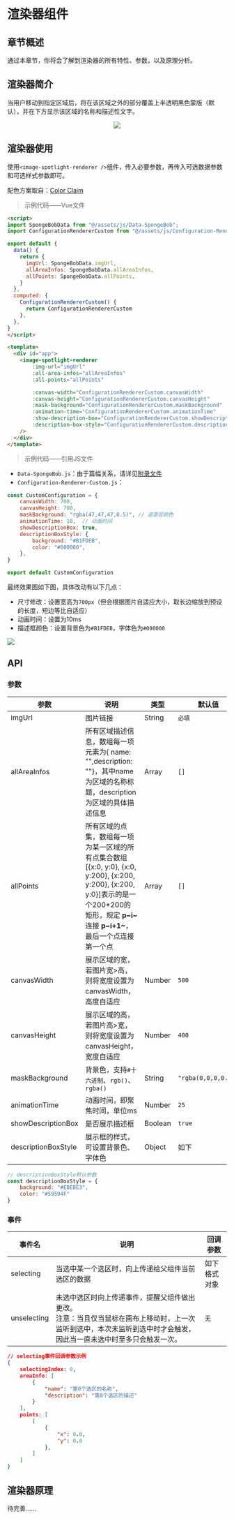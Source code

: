 # 渲染器组件

## 章节概述

通过本章节，你将会了解到渲染器的所有特性、参数，以及原理分析。

## 渲染器简介

当用户移动到指定区域后，将在该区域之外的部分覆盖上半透明黑色蒙版（默认），并在下方显示该区域的名称和描述性文字。

<div align="center">
  <img src="https://gcore.jsdelivr.net/gh/Jiang-TaiBai/pic-go@main/img/202304020927500.gif"/>
</div>



## 渲染器使用

使用`<image-spotlight-renderer />`组件，传入必要参数，再传入可选数据参数和可选样式参数即可。

配色方案取自：[Color Claim](https://vanschneider.com/colors)

> 示例代码——Vue文件

```html
<script>
import SpongeBobData from "@/assets/js/Data-SpongeBob";
import ConfigurationRendererCustom from "@/assets/js/Configuration-Renderer-Custom";

export default {
  data() {
    return {
      imgUrl: SpongeBobData.imgUrl,
      allAreaInfos: SpongeBobData.allAreaInfos,
      allPoints: SpongeBobData.allPoints,
    }
  },
  computed: {
    ConfigurationRendererCustom() {
      return ConfigurationRendererCustom
    },
  },
}
</script>

<template>
  <div id="app">
    <image-spotlight-renderer
        :img-url="imgUrl"
        :all-area-infos="allAreaInfos"
        :all-points="allPoints"

        :canvas-width="ConfigurationRendererCustom.canvasWidth"
        :canvas-height="ConfigurationRendererCustom.canvasHeight"
        :mask-background="ConfigurationRendererCustom.maskBackground"
        :animation-time="ConfigurationRendererCustom.animationTime"
        :show-description-box="ConfigurationRendererCustom.showDescriptionBox"
        :description-box-style="ConfigurationRendererCustom.descriptionBoxStyle"
    />
  </div>
</template>
```

> 示例代码——引用JS文件

- `Data-SpongeBob.js`：由于篇幅关系，请详见[附录文件](/all/attachment.md)
- `Configuration-Renderer-Custom.js`：

```js
const CustomConfiguration = {
    canvasWidth: 700,
    canvasHeight: 700,
    maskBackground: "rgba(47,47,47,0.5)", // 遮罩层颜色
    animationTime: 10,  // 动画时间
    showDescriptionBox: true,
    descriptionBoxStyle: {
        background: "#B1FDEB",
        color: "#000000",
    },
}

export default CustomConfiguration
```

最终效果图如下图，具体改动有以下几点：

- 尺寸修改：设置宽高为`700px`（但会根据图片自适应大小，取长边缩放到预设的长度，短边等比自适应）
- 动画时间：设置为10ms
- 描述框颜色：设置背景色为`#B1FDEB`，字体色为`#000000`

![](https://gcore.jsdelivr.net/gh/Jiang-TaiBai/pic-go@main/img/202304021630486.gif)



## API

### 参数

| 参数                | 说明                                                         | 类型    | 默认值              |
| ------------------- | ------------------------------------------------------------ | ------- | ------------------- |
| imgUrl              | 图片链接                                                     | String  | `必填`              |
| allAreaInfos        | 所有区域描述信息，数组每一项元素为{ name: "",description: ""}，其中name为区域的名称标题，description为区域的具体描述信息 | Array   | `[]`                |
| allPoints           | 所有区域的点集，数组每一项为某一区域的所有点集合数组<br />[{x:0, y:0}, {x:0, y:200}, {x:200, y:200}, {x:200, y:0}]表示的是一个200\*200的矩形，规定 **p~i~** 连接 **p~i+1~**，最后一个点连接第一个点 | Array   | `[]`                |
| canvasWidth         | 展示区域的宽，若图片宽>高，则将宽度设置为canvasWidth，高度自适应 | Number  | `500`               |
| canvasHeight        | 展示区域的高，若图片高>宽，则将宽度设置为canvasHeight，宽度自适应 | Number  | `400`               |
| maskBackground      | 背景色，支持`#十六进制`、`rgb()`、`rgba()`                   | String  | `"rgba(0,0,0,0.5)"` |
| animationTime       | 动画时间，即聚焦时间，单位ms                                 | Number  | `25`                |
| showDescriptionBox  | 是否展示描述框                                               | Boolean | `true`              |
| descriptionBoxStyle | 展示框的样式，可设置背景色、字体色                           | Object  | 如下                |

```js
// descriptionBoxStyle默认参数
const descriptionBoxStyle = {
    background: "#EBEBE3",
    color: "#59594F"
}
```



### 事件

| 事件名      | 说明                                                         | 回调参数     |
| ----------- | ------------------------------------------------------------ | ------------ |
| selecting   | 当选中某一个选区时，向上传递给父组件当前选区的数据           | 如下格式对象 |
| unselecting | 未选中选区时向上传递事件，提醒父组件做出更改。<br />注意：当且仅当鼠标在画布上移动时，上一次监听到选中，本次未监听到选中时才会触发，因此当一直未选中时至多只会触发一次。 | `无`         |

```json
// selecting事件回调参数示例
{
    selectingIndex: 0,
    areaInfo: [
        {
            "name": "第0个选区的名称",
            "description": "第0个选区的描述"
        }
    ],
    points: [
        [
            {
                "x": 0.0,
                "y": 0.0
            },
        ]
    ]
}
```



## 渲染器原理

待完善……

